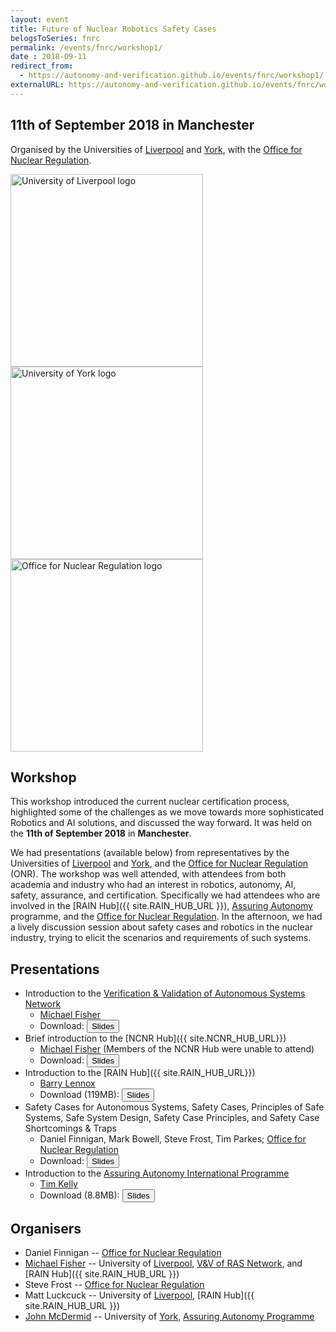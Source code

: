 ```yaml
---
layout: event
title: Future of Nuclear Robotics Safety Cases
belogsToSeries: fnrc
permalink: /events/fnrc/workshop1/
date : 2018-09-11
redirect_from:
  - https://autonomy-and-verification.github.io/events/fnrc/workshop1/
externalURL: https://autonomy-and-verification.github.io/events/fnrc/workshop1/
---
```


## **11th of September 2018 in Manchester**

Organised by the Universities of [Liverpool]({{site.UoL_URL}}) and [York]({{site.UoY_URL}}), with the [Office for Nuclear Regulation]({{site.ONR_URL}}).

<div class="row" >
  <div class="columns large-4" >
    <img alt="University of Liverpool logo" style="float: left; width : 22em; " src="{{site.images}}logos/UoL.png">
  </div>
  <div class="columns large-4">
    <img alt="University of York logo" style="float: left; width : 22em; " src="{{site.images}}logos/UoYlogo.svg">
  </div>
  <div class="columns large-4">
    <img alt="Office for Nuclear Regulation logo" style="float: left; width : 22em;  " src="{{site.images}}logos/onrlogo.jpg">
  </div>
</div>

## Workshop

This workshop introduced the current nuclear certification process, highlighted some of the challenges as we move towards more sophisticated Robotics and AI solutions, and discussed the way forward. It was held on the **11th of September 2018** in **Manchester**.

We had presentations (available below) from representatives by the Universities of [Liverpool]({{site.UoL_URL}}) and [York]({{site.UoY_URL}}), and the [Office for Nuclear Regulation]({{site.ONR_URL}}) (ONR). The workshop was well attended, with attendees from both academia and industry who had an interest in robotics, autonomy, AI, safety, assurance, and certification. Specifically we had attendees who are involved in the [RAIN Hub]({{ site.RAIN_HUB_URL }}), [Assuring Autonomy]({{site.AA_URL}}) programme, and the [Office for Nuclear Regulation]({{site.ONR_URL}}). In the afternoon, we had a lively discussion session about safety cases and robotics in the nuclear industry, trying to elicit the scenarios and requirements of such systems.

## Presentations

* Introduction to the [Verification & Validation of Autonomous Systems Network]({{site.VV_NETWORK_URL}})
    - [Michael Fisher](https://cgi.csc.liv.ac.uk/~michael/) <br>
    - Download: <a href="{{site.url}}/files/presentations/workshop_sept18-intro.pdf" download="" > <button type="button" > Slides </button></a>
* Brief introduction to the [NCNR Hub]({{ site.NCNR_HUB_URL}})
    - [Michael Fisher](https://cgi.csc.liv.ac.uk/~michael/) (Members of the NCNR Hub were unable to attend)<br>
    - Download: <a href="{{site.url}}/files/presentations/workshop_sept18-ncnr.pdf" download="" > <button type="button" > Slides </button></a>
* Introduction to the [RAIN Hub]({{ site.RAIN_HUB_URL}})
    - [Barry Lennox](https://www.research.manchester.ac.uk/portal/barry.lennox.html) <br>
    - Download (119MB): <a href="http://cgi.csc.liv.ac.uk/~mattlck/FNRC/files/presentations/RAIN_Lennox.pptx" download="" > <button type="button" > Slides </button></a>
* Safety Cases for Autonomous Systems, Safety Cases, Principles of Safe Systems, Safe System Design, Safety Case Principles, and Safety Case Shortcomings & Traps
    - Daniel Finnigan, Mark Bowell, Steve Frost, Tim Parkes; [Office for Nuclear Regulation]({{site.ONR_URL}})  <br>
    - Download: <a href="{{site.url}}/files/presentations/Introduction-to-Safety-Case-Presentation.pdf" download="" > <button type="button" > Slides </button></a>
* Introduction to the [Assuring Autonomy International Programme](https://www.york.ac.uk/assuring-autonomy/)
    - [Tim Kelly](https://www.cs.york.ac.uk/people/tpk)
	- Download (8.8MB): <a href="{{site.url}}/files/presentations/AAIP-Programme-Overview-20180906.pdf" download=""> <button type="button"> Slides </button></a>

## Organisers
* Daniel Finnigan -- [Office for Nuclear Regulation]({{site.ONR_URL}})
* [Michael Fisher](https://cgi.csc.liv.ac.uk/~michael/) -- University of [Liverpool]({{site.UoL_URL}}), [V&V of RAS Network]({{site.VV_NETWORK_URL}}), and [RAIN Hub]({{ site.RAIN_HUB_URL }})
* Steve Frost -- [Office for Nuclear Regulation]({{site.ONR_URL}})
* Matt Luckcuck -- University of [Liverpool]({{site.UoL_URL}}), [RAIN Hub]({{ site.RAIN_HUB_URL }})
* [John McDermid](https://www-users.cs.york.ac.uk/~jam/) -- University of [York]({{site.UoY_URL}}), [Assuring Autonomy Programme]({{site.AA_URL}})
